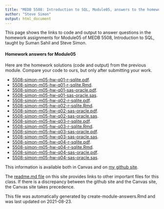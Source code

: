 ```yaml
---
title: "MEDB 5508: Introduction to SQL, Module05, answers to the homework"
author: "Steve Simon"
output: html_document
---
```


<!--This file was first created on 2021-08-23-->

This page shows the links to code and output to answer questions in the homework assignments for Module05 of MEDB 5508, Introduction to SQL, taught by Suman Sahil and Steve Simon. 

#### Homework answers for Module05 

<!--resources-homework-1-->

Here are the homework solutions (code and output) from the previous module. Compare your code to ours, but only after submitting your work.

+ [5508-simon-m05-hw-q01-r-sqlite.pdf][m05-hw-q01-r-sqlite.pdf].
+ [5508-simon-m05-hw-q01-r-sqlite.Rmd][m05-hw-q01-r-sqlite.Rmd].
+ [5508-simon-m05-hw-q01-sas-oracle.pdf][m05-hw-q01-sas-oracle.pdf].
+ [5508-simon-m05-hw-q01-sas-oracle.sas][m05-hw-q01-sas-oracle.sas].
+ [5508-simon-m05-hw-q02-r-sqlite.pdf][m05-hw-q02-r-sqlite.pdf].
+ [5508-simon-m05-hw-q02-r-sqlite.Rmd][m05-hw-q02-r-sqlite.Rmd].
+ [5508-simon-m05-hw-q02-sas-oracle.pdf][m05-hw-q02-sas-oracle.pdf].
+ [5508-simon-m05-hw-q02-sas-oracle.sas][m05-hw-q02-sas-oracle.sas].
+ [5508-simon-m05-hw-q03-r-sqlite.pdf][m05-hw-q03-r-sqlite.pdf].
+ [5508-simon-m05-hw-q03-r-sqlite.Rmd][m05-hw-q03-r-sqlite.Rmd].
+ [5508-simon-m05-hw-q03-sas-oracle.pdf][m05-hw-q03-sas-oracle.pdf].
+ [5508-simon-m05-hw-q03-sas-oracle.sas][m05-hw-q03-sas-oracle.sas].
+ [5508-simon-m05-hw-q04-r-sqlite.pdf][m05-hw-q04-r-sqlite.pdf].
+ [5508-simon-m05-hw-q04-r-sqlite.Rmd][m05-hw-q04-r-sqlite.Rmd].
+ [5508-simon-m05-hw-q04-sas-oracle.pdf][m05-hw-q04-sas-oracle.pdf].
+ [5508-simon-m05-hw-q04-sas-oracle.sas][m05-hw-q04-sas-oracle.sas].

<!---my git--->
This information is available both in Canvas and on [my github site][thisf].

The [readme.md file][mygit] on this site provides links to other important files for this class. If there is a discrepancy between the github site and the Canvas site, the Canvas site takes precedence.

This file was automatically generated by create-module-answers.Rmd and was last updated on 2021-08-23.

[thisf]: https://github.com/pmean/introduction-to-sql/blob/master/modules/5508-05-answers.md
[mygit]: https://github.com/pmean/introduction-to-sql/blob/master/README.md
<!---my git--->

<!--resources-homework-2-->

<!---rmd_o--->
[m05-hw-q01-r-sqlite.pdf]: https://github.com/pmean/introduction-to-sql/blob/master/results/5508-simon-m05-hw-q01-r-sqlite.pdf
[m05-hw-q02-r-sqlite.pdf]: https://github.com/pmean/introduction-to-sql/blob/master/results/5508-simon-m05-hw-q02-r-sqlite.pdf
[m05-hw-q03-r-sqlite.pdf]: https://github.com/pmean/introduction-to-sql/blob/master/results/5508-simon-m05-hw-q03-r-sqlite.pdf
[m05-hw-q04-r-sqlite.pdf]: https://github.com/pmean/introduction-to-sql/blob/master/results/5508-simon-m05-hw-q04-r-sqlite.pdf

<!---sas_o--->
[m05-hw-q01-sas-oracle.pdf]: https://github.com/pmean/introduction-to-sql/blob/master/results/5508-simon-m05-hw-q01-sas-oracle.pdf
[m05-hw-q02-sas-oracle.pdf]: https://github.com/pmean/introduction-to-sql/blob/master/results/5508-simon-m05-hw-q02-sas-oracle.pdf
[m05-hw-q03-sas-oracle.pdf]: https://github.com/pmean/introduction-to-sql/blob/master/results/5508-simon-m05-hw-q03-sas-oracle.pdf
[m05-hw-q04-sas-oracle.pdf]: https://github.com/pmean/introduction-to-sql/blob/master/results/5508-simon-m05-hw-q04-sas-oracle.pdf

<!---rmd_h--->
[m05-hw-q01-r-sqlite.Rmd]: https://github.com/pmean/introduction-to-sql/blob/master/src/5508-simon-m05-hw-q01-r-sqlite.Rmd
[m05-hw-q02-r-sqlite.Rmd]: https://github.com/pmean/introduction-to-sql/blob/master/src/5508-simon-m05-hw-q02-r-sqlite.Rmd
[m05-hw-q03-r-sqlite.Rmd]: https://github.com/pmean/introduction-to-sql/blob/master/src/5508-simon-m05-hw-q03-r-sqlite.Rmd
[m05-hw-q04-r-sqlite.Rmd]: https://github.com/pmean/introduction-to-sql/blob/master/src/5508-simon-m05-hw-q04-r-sqlite.Rmd

<!---sas_h--->
[m05-hw-q01-sas-oracle.sas]: https://github.com/pmean/introduction-to-sql/blob/master/src/5508-simon-m05-hw-q01-sas-oracle.sas
[m05-hw-q02-sas-oracle.sas]: https://github.com/pmean/introduction-to-sql/blob/master/src/5508-simon-m05-hw-q02-sas-oracle.sas
[m05-hw-q03-sas-oracle.sas]: https://github.com/pmean/introduction-to-sql/blob/master/src/5508-simon-m05-hw-q03-sas-oracle.sas
[m05-hw-q04-sas-oracle.sas]: https://github.com/pmean/introduction-to-sql/blob/master/src/5508-simon-m05-hw-q04-sas-oracle.sas


